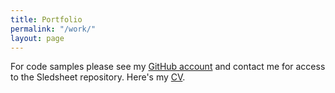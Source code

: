 ```yaml
---
title: Portfolio
permalink: "/work/"
layout: page
---
```


For code samples please see my [GitHub account](https://www.github.com/kyletress) and contact me for access to the Sledsheet repository. Here's my [CV](/cv). 
